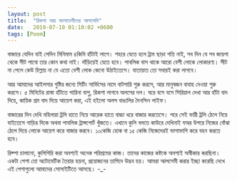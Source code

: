 ```yaml
---
layout: post
title:  "রিকশা আর বাংলাদেশীদের আলসেমি"
date:   2019-07-10 01:10:02 +0600
tags: [Poem]
---
```

বাজারে যেদিন যাই সেদিন মিনিমাম ৪কিমি হাঁটাই লাগে। শহরে যেতে হলে ট্রাম ছাড়া গতি নাই, সব দিন যে সব জায়গা থেকে সীট পাবো তার কোন কথা নাই। দাঁড়িয়েই যেতে হবে। পাবলিক বাস থাকে আরো বেশী লোকে লোকারণ্য। সীট না পেলে কেউ চিল্লায় না যে এতো বেশী লোক কেনো উঠাইতেসে। যাতায়াত তো সবারই করা লাগবে।

আর আমাদের আইলসার গুষ্টির জন্যে সিটিং সার্ভিসের নামে বাটপারি শুরু করসে, আর মানুষজন বাবাহ দেওয়া শুরু করসে। ৫ মিনিটের রাস্তা হাঁটতে পারিনা বাপু, রিকশা লাগবে অলসের দল। ঘরে বসে বসে সিরিয়াল দেখা আর হাঁটা বাদ দিয়ে, কায়িক শ্রম বাদ দিয়ে আয়েশ করা, এই হইলো অলস বাঙালির দৈনন্দিন লাইফ।

বাজারের দিন দেখি মহিলারা ট্রলি হাতে নিয়ে আরেক হাতে বাচ্চা ধরে বাজার করতেসে। পরে সেই ভারী ট্রলি ঠেলে নিয়ে যাইতেসে গাড়ির দিকে অথবা পাবলিক ট্রান্সপোর্ট খুঁজতে। এখানে কুলি বলতে কাউরে দেখিনাই যঅর উপরে নিজের বোঁঝা ঠেলে দিয়ে লোকে আয়েশ করে বাজার করবে। ১০কেজি হোক বা ১৫ কেজি নিজেদেরই ভাগাভাগি করে বহন করতে হবে।

রিক্শা চালানো, কুলিগিরি করা অবশ্যই অনেক পরিশ্রমের কাজ। তাদের কাজের কষ্টকে অবশ্যই অস্বীকার করছিনা। একটা পেশা তো অটোমেটিক তৈয়ার হয়না, প্রয়োজনের তাগিদে উদ্ভব হয়। আমরা আলসেমী করার ইচ্ছা করেছি দেখে এই পেশাগুলো আমাদের সোসাইটিতে আসছে। -_-